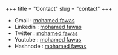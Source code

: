 +++
title = "Contact"
slug = "contact"
+++

- Gmail : [mohamed fawas](fawastmh@gmail.com)
- Linkedin : [mohamed fawas](https://www.linkedin.com/in/mohamed-fawas/)
- Twitter : [mohamed fawas](https://twitter.com/mohamedfawas182/)
- Youtube : [mohamed fawas](https://www.youtube.com/@MOHAMED_FAWAS)
- Hashnode : [mohamed fawas](https://hashnode.com/@mohamedfawas)
